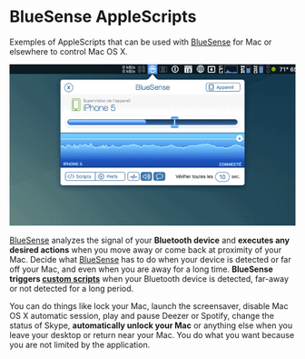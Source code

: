 # BlueSense AppleScripts

Exemples of AppleScripts that can be used with [BlueSense](https://apps.inspira.io/en/bluesense/) for Mac or elsewhere to control Mac OS X.

[![BlueSense for Mac](./assets/bluesense-mac.gif)](http://apple.co/1deLPT5)

<!-- http://i.imgur.com/gwjHg5u.gif -->

[BlueSense](https://apps.inspira.io/en/bluesense/) analyzes the signal of your **Bluetooth device** and **executes any desired actions** when you move away or come back at proximity of your Mac.
Decide what [BlueSense](https://apps.inspira.io/en/bluesense/) has to do when your device is detected or far off your Mac, and even when you are away for a long time.
**BlueSense triggers [custom scripts](https://apps.inspira.io/en/bluesense/applescript/)** when your Bluetooth device is detected, far-away or not detected for a long period.

You can do things like lock your Mac, launch the screensaver, disable Mac OS X automatic session, play and pause Deezer or Spotify, change the status of Skype, **automatically unlock your Mac** or anything else when you leave your desktop or return near your Mac. You do what you want because you are not limited by the application.
